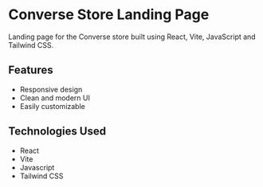 # Converse Store Landing Page

Landing page for the Converse store built using React, Vite, JavaScript and Tailwind CSS.

## Features

- Responsive design
- Clean and modern UI
- Easily customizable

## Technologies Used

- React
- Vite
- Javascript
- Tailwind CSS
